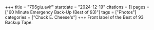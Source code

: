 +++
title = "796giu.avif"
startdate = "2024-12-19"
citations = []
pages = ["60 Minute Emergency Back-Up (Best of 93)"]
tags = ["Photos"]
categories = ["Chuck E. Cheese's"]
+++
Front label of the Best of 93 Backup Tape.
